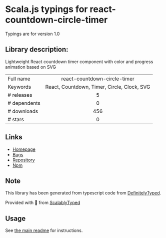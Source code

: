 
# Scala.js typings for react-countdown-circle-timer

Typings are for version 1.0

## Library description:
Lightweight React countdown timer component with color and progress animation based on SVG

|                    |                 |
| ------------------ | :-------------: |
| Full name          | react-countdown-circle-timer |
| Keywords           | React, Countdown, Timer, Circle, Clock, SVG |
| # releases         | 5 |
| # dependents       | 0 |
| # downloads        | 456 |
| # stars            | 0 |

## Links
- [Homepage](https://github.com/vydimitrov/react-countdown-circle-timer#readme)
- [Bugs](https://github.com/vydimitrov/react-countdown-circle-timer/issues)
- [Repository](https://github.com/vydimitrov/react-countdown-circle-timer)
- [Npm](https://www.npmjs.com/package/react-countdown-circle-timer)
    


## Note
This library has been generated from typescript code from [DefinitelyTyped](https://definitelytyped.org).

Provided with :purple_heart: from [ScalablyTyped](https://github.com/oyvindberg/ScalablyTyped)

## Usage
See [the main readme](../../readme.md) for instructions.


